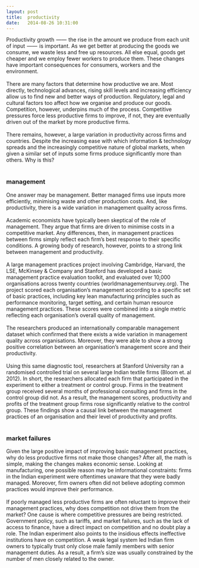 ```yaml
---
layout: post
title:  productivity
date:   2014-08-26 10:31:00
---
```


Productivity growth  ——  the rise in the amount we produce from each unit of input  ——  is important. As we get better at producing the goods we consume, we waste less and free up resources. All else equal, goods get cheaper and we employ fewer workers to produce them. These changes have important consequences for consumers, workers and the environment.
<br/>
<br/>
There are many factors that determine how productive we are. Most directly, technological advances, rising skill levels and increasing efficiency allow us to find new and better ways of production. Regulatory, legal and cultural factors too affect how we organise and produce our goods. Competition, however, underpins much of the process. Competitive pressures force less productive firms to improve, if not, they are eventually driven out of the market by more productive firms.
<br/>
<br/>
There remains, however, a large variation in productivity across firms and countries. Despite the increasing ease with which information & technology spreads and the increasingly competitive nature of global markets, when given a similar set of inputs some firms produce significantly more than others. Why is this?
<br/>
<br/>
### **management**
One answer may be management. Better managed firms use inputs more efficiently, minimising waste and other production costs. And, like productivity, there is a wide variation in management quality across firms.
<br/>
<br/>
Academic economists have typically been skeptical of the role of management. They argue that firms are driven to minimise costs in a competitive market. Any differences, then, in management practices between firms simply reflect each firm’s best response to their specific conditions. A growing body of research, however, points to a strong link between management and productivity.
<br/>
<br/>
A large management practices project involving Cambridge, Harvard, the LSE, McKinsey & Company and Stanford has developed a basic management practice evaluation toolkit, and evaluated over 10,000 organisations across twenty countries (worldmanagementsurvey.org). The project scored each organisation’s management according to a specific set of basic practices, including key lean manufacturing principles such as performance monitoring, target setting, and certain human resource management practices. These scores were combined into a single metric reflecting each organisation’s overall quality of management.
<br/>
<br/>
The researchers produced an internationally comparable management dataset which confirmed that there exists a wide variation in management quality across organisations. Moreover, they were able to show a strong positive correlation between an organisation’s management score and their productivity.
<br/>
<br/>
Using this same diagnostic tool, researchers at Stanford University ran a randomised controlled trial on several large Indian textile firms (Bloom et. al 2012). In short, the researchers allocated each firm that participated in the experiment to either a treatment or control group. Firms in the treatment group received several months of professional consulting and firms in the control group did not. As a result, the management scores, productivity and profits of the treatment group firms rose significantly relative to the control group. These findings show a causal link between the management practices of an organisation and their level of productivity and profits.
<br/>
<br/>
### **market failures**
Given the large positive impact of improving basic management practices, why do less productive firms not make those changes? After all, the math is simple, making the changes makes economic sense. Looking at manufacturing, one possible reason may be informational constraints: firms in the Indian experiment were oftentimes unaware that they were badly managed. Moreover, firm owners often did not believe adopting common practices would improve their performance.
<br/>
<br/>
If poorly managed less productive firms are often reluctant to improve their management practices, why does competition not drive them from the market? One cause is where competitive pressures are being restricted. Government policy, such as tariffs, and market failures, such as the lack of access to finance, have a direct impact on competition and no doubt play a role. The Indian experiment also points to the insidious effects ineffective institutions have on competition. A weak legal system led Indian firm owners to typically trust only close male family members with senior management duties. As a result, a firm’s size was usually constrained by the number of men closely related to the owner.
<br/>
<br/>
